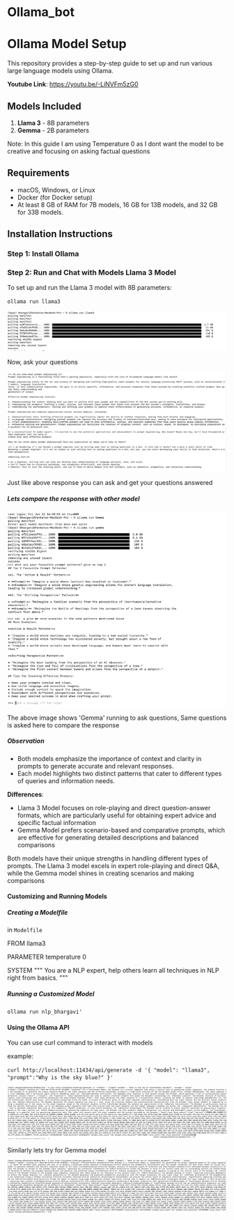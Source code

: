 # Ollama_bot

# Ollama Model Setup

This repository provides a step-by-step guide to set up and run various large language models using Ollama.

**Youtube Link**: https://youtu.be/-LiNVFm5zG0


## Models Included

1. **Llama 3** - 8B parameters
2. **Gemma** - 2B parameters

Note: In this guide I am using Temperature 0 as I dont want the model to be creative and focusing on asking factual questions

## Requirements

- macOS, Windows, or Linux
- Docker (for Docker setup)
- At least 8 GB of RAM for 7B models, 16 GB for 13B models, and 32 GB for 33B models.

## Installation Instructions

### Step 1: Install Ollama

### Step 2: Run and Chat with Models Llama 3 Model

To set up and run the Llama 3 model with 8B parameters:

`ollama run llama3`

![img.png](img.png)

Now, ask your questions

![img_1.png](img_1.png)

Just like above response you can ask and get your questions answered

##### Lets compare the response with other model

![img_2.png](img_2.png)


The above image shows 'Gemma' running to ask questions, Same questions is asked here to compare the response

##### Observation

- Both models emphasize the importance of context and clarity in prompts to generate accurate and relevant responses.
- Each model highlights two distinct patterns that cater to different types of queries and information needs.

**Differences**:

- Llama 3 Model focuses on role-playing and direct question-answer formats, which are particularly useful for obtaining expert advice and specific factual information
- Gemma Model prefers scenario-based and comparative prompts, which are effective for generating detailed descriptions and balanced comparisons

Both models have their unique strengths in handling different types of prompts. The Llama 3 model excels in expert role-playing and direct Q&A, while the Gemma model shines in creating scenarios and making comparisons

#### Customizing and Running Models

##### Creating a Modelfile

in `Modelfile`


FROM llama3

PARAMETER temperature 0

SYSTEM """
You are a NLP expert, help others learn all techniques in NLP right from basics.
"""

##### Running a Customized Model


`ollama run nlp_bhargavi'`

#### Using the Ollama API


You can use curl command to interact with models

example:

`curl http://localhost:11434/api/generate -d '{
  "model": "llama3",
  "prompt":"Why is the sky blue?"
}'`

![img_3.png](img_3.png)

Similarly lets try for Gemma model


![img_4.png](img_4.png)